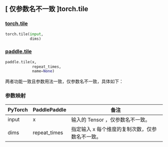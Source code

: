 ## [ 仅参数名不一致 ]torch.tile
### [torch.tile](https://pytorch.org/docs/stable/generated/torch.tile.html?highlight=tile#torch.tile)

```python
torch.tile(input,
           dims)
```

### [paddle.tile](https://www.paddlepaddle.org.cn/documentation/docs/zh/develop/api/paddle/tile_cn.html#tile)

```python
paddle.tile(x,
            repeat_times,
            name=None)
```

两者功能一致且参数用法一致，仅参数名不一致，具体如下：
### 参数映射
| PyTorch       | PaddlePaddle | 备注                                                   |
| ------------- | ------------ | ------------------------------------------------------ |
| input         | x            | 输入的 Tensor ，仅参数名不一致。                   |
| dims          | repeat_times | 指定输入 x 每个维度的复制次数，仅参数名不一致。 |
